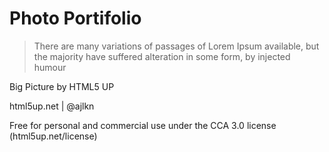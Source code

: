 # Photo Portifolio

>There are many variations of passages of Lorem Ipsum available, but the majority have suffered alteration in some form, by injected humour

Big Picture by HTML5 UP

html5up.net | @ajlkn

Free for personal and commercial use under the CCA 3.0 license (html5up.net/license)
